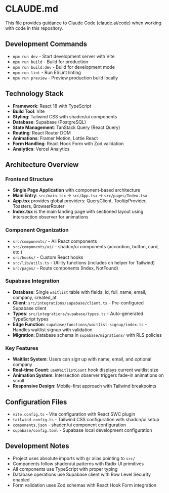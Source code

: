 # CLAUDE.md

This file provides guidance to Claude Code (claude.ai/code) when working with code in this repository.

## Development Commands

- `npm run dev` - Start development server with Vite
- `npm run build` - Build for production
- `npm run build:dev` - Build for development mode
- `npm run lint` - Run ESLint linting
- `npm run preview` - Preview production build locally

## Technology Stack

- **Framework**: React 18 with TypeScript
- **Build Tool**: Vite
- **Styling**: Tailwind CSS with shadcn/ui components
- **Database**: Supabase (PostgreSQL)
- **State Management**: TanStack Query (React Query)
- **Routing**: React Router DOM
- **Animations**: Framer Motion, Lottie React
- **Form Handling**: React Hook Form with Zod validation
- **Analytics**: Vercel Analytics

## Architecture Overview

### Frontend Structure
- **Single Page Application** with component-based architecture
- **Main Entry**: `src/main.tsx` → `src/App.tsx` → `src/pages/Index.tsx`
- **App.tsx** provides global providers: QueryClient, TooltipProvider, Toasters, BrowserRouter
- **Index.tsx** is the main landing page with sectioned layout using intersection observer for animations

### Component Organization
- `src/components/` - All React components
- `src/components/ui/` - shadcn/ui components (accordion, button, card, etc.)
- `src/hooks/` - Custom React hooks
- `src/lib/utils.ts` - Utility functions (includes cn helper for Tailwind)
- `src/pages/` - Route components (Index, NotFound)

### Supabase Integration
- **Database**: Single `waitlist` table with fields: id, full_name, email, company, created_at
- **Client**: `src/integrations/supabase/client.ts` - Pre-configured Supabase client
- **Types**: `src/integrations/supabase/types.ts` - Auto-generated TypeScript types
- **Edge Function**: `supabase/functions/waitlist-signup/index.ts` - Handles waitlist signup with validation
- **Migration**: Database schema in `supabase/migrations/` with RLS policies

### Key Features
- **Waitlist System**: Users can sign up with name, email, and optional company
- **Real-time Count**: `useWaitlistCount` hook displays current waitlist size
- **Animation System**: Intersection observer triggers fade-in animations on scroll
- **Responsive Design**: Mobile-first approach with Tailwind breakpoints

## Configuration Files

- `vite.config.ts` - Vite configuration with React SWC plugin
- `tailwind.config.ts` - Tailwind CSS configuration with shadcn/ui setup
- `components.json` - shadcn/ui component configuration
- `supabase/config.toml` - Supabase local development configuration

## Development Notes

- Project uses absolute imports with `@/` alias pointing to `src/`
- Components follow shadcn/ui patterns with Radix UI primitives
- All components use TypeScript with proper typing
- Database operations use Supabase client with Row Level Security enabled
- Form validation uses Zod schemas with React Hook Form integration